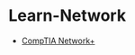 # Learn-Network

* [CompTIA Network+](https://github.com/xuhang57/Learn-Network/tree/master/CompTIA-Network%2B)
